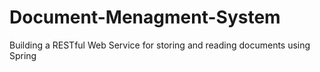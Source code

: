 # Document-Menagment-System
Building a RESTful Web Service for storing and reading documents using Spring
